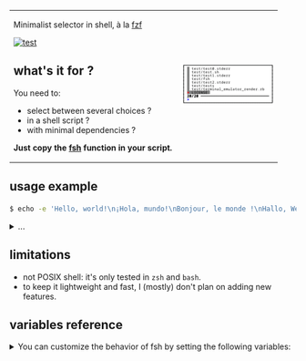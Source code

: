 

<table>
<tr>

<td>

Minimalist selector in shell, à la [fzf](https://github.com/junegunn/fzf)

[![test](https://github.com/yazgoo/fuzzysh/actions/workflows/test.yml/badge.svg)](https://github.com/yazgoo/fuzzysh/actions/workflows/test.yml)

## what's it for ?

You need to:

- select between several choices ?
- in a shell script ?
- with minimal dependencies ?

**Just copy the [fsh](fsh) function in your script.**

</td>

<td>

[![screenshot](doc/animation_small.gif)](doc/animation.gif)

</td>

</tr>
</table>

## usage example

```bash
$ echo -e 'Hello, world!\n¡Hola, mundo!\nBonjour, le monde !\nHallo, Welt!' | ./fsh
```

<details>
<summary>
...
</summary>


```
Hello, world!
¡Hola, mundo!
Bonjour, le monde !
Hallo, Welt!

> 
```

type your text

```
Hallo, Welt!

> hall
```

Press enter

```
Hallo, Welt!
```

</details>

## limitations

- not POSIX shell: it's only tested in `zsh` and `bash`.
- to keep it lightweight and fast, I (mostly) don't plan on adding new features.


## variables reference

<details>
<summary>You can customize the behavior of fsh by setting the following variables:</summary>

 | Variable | Description | Default value |
 | -------- | ----------- | ------------- |
 | FSH_SELECTOR_COLOR | the color line currently highlighted | 40 |
 | FSH_FRAME_COLOR | the color of the frame | 30 |
 | FSH_PROMPT_COLOR | the color used for the prompt | 34 |
 | FSH_SELECT_COLOR | the color of the sign before the line currently selected | 31 |
 | FSH_TEST_INPUT | the simulated user input given as a string, one character at a time. first character will be ignored. if set the script will not read from stdin | "" |
 | FSH_HEADER | a name to display beofre the prompt to give context on what is expected | "" |
 | FSH_VIM_MODE | (not implemented) set this variable to support vim normal mode | "" |
 | FSH_PERF | if this variable is set, will display the time it took to draw the interface | "" |
 | FSH_NO_FUZZY | if this variable is set, will not use fuzzy search, instead will do a pattern match | "" |
 | FSH_LINES | the height of the terminal (used for testing, otherwise will be set by tput) | $(tput lines 2>/dev/null) |
 | FSH_COLUMNS | the width of the terminal (used for testing, otherwise will be set by tput) | $(tput cols 2>/dev/null) |
 | FSH_SCREENSHOT | if this variable is set, will write a screenshot of the terminal at each iteration and generate an animation at the end | "" |

</details>
